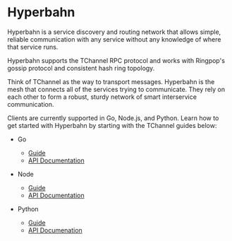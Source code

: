 Hyperbahn
=========

Hyperbahn is a service discovery and routing network that allows simple, reliable
communication with any service without any knowledge of where that service runs.

Hyperbahn supports the TChannel RPC protocol and works with Ringpop's gossip protocol
and consistent hash ring topology.

Think of TChannel as the way to transport messages. Hyperbahn is the mesh that connects
all of the services trying to communicate. They rely on each other to form a robust,
sturdy network of smart interservice communication.

Clients are currently supported in Go, Node.js, and Python.
Learn how to get started with Hyperbahn by starting with the TChannel guides below:


* Go
    * [Guide](go-guide.md)
    * [API Documentation](https://godoc.org/github.com/uber/tchannel-go/hyperbahn)


* Node
    * [Guide](http://tchannel-node.readthedocs.org/en/latest/GUIDE/#creating-a-hyperbahn-client)
    * [API Documentation](http://tchannel-node.readthedocs.org/en/latest/)


* Python
    * [Guide](http://tchannel.readthedocs.org/projects/tchannel-python/en/latest/guide.html#hyperbahn)
    * [API Documenation](http://tchannel.readthedocs.org/projects/tchannel-python)
